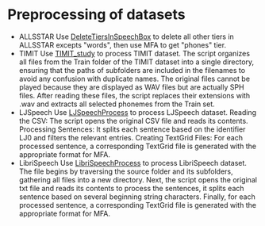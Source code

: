 # Preprocessing of datasets
- ALLSSTAR
  Use [DeleteTiersInSpeechBox](https://github.com/sustech-topology/TopCap/blob/main/dataset%20preprocessing/DeleteTiersInSpeechBox.py) to delete all 
  other tiers in ALLSSTAR excepts "words", then use MFA to get "phones" tier.
- TIMIT
  Use [TIMIT_study](https://github.com/sustech-topology/TopCap/blob/main/dataset%20preprocessing/TIMIT_study.py) to process TIMIT dataset. The script 
  organizes all files from the Train folder of the TIMIT dataset into a single directory, ensuring that the paths of subfolders are included in the 
  filenames to avoid any confusion with duplicate names. The original files cannot be played because they are displayed as WAV files but are actually 
  SPH files. After reading these files, the script replaces their extensions with .wav and extracts all selected phonemes from the Train set.
- LJSpeech
  Use [LJSpeechProcess](https://github.com/sustech-topology/TopCap/blob/main/dataset%20preprocessing/LJSpeechProcess.py) to process LJSpeech dataset. 
  Reading the CSV: The script opens the original CSV file and reads its contents. Processing Sentences: It splits each sentence based on the identifier 
  LJ0 and filters the relevant entries. Creating TextGrid Files: For each processed sentence, a corresponding TextGrid file is generated with the 
  appropriate format for MFA.
- LibriSpeech
  Use [LibriSpeechProcess](https://github.com/sustech-topology/TopCap/blob/main/dataset%20preprocessing/LibriSpeechProcess.py) to process LibriSpeech 
  dataset. The file begins by traversing the source folder and its subfolders, gathering all files into a new directory. Next, the script opens the 
  original txt file and reads its contents to process the sentences, it splits each sentence based on several beginning string characters. Finally, for 
  each processed sentence, a corresponding TextGrid file is generated with the appropriate format for MFA.
